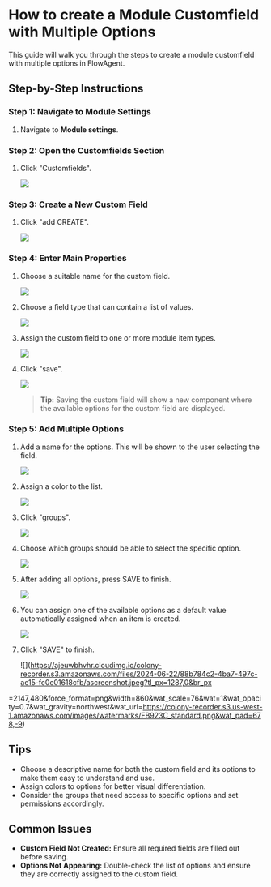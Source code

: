 # How to create a Module Customfield with Multiple Options

This guide will walk you through the steps to create a module customfield with multiple options in FlowAgent.

## Step-by-Step Instructions

### Step 1: Navigate to Module Settings

1. Navigate to **Module settings**.

### Step 2: Open the Customfields Section

1. Click "Customfields".

   ![](https://ajeuwbhvhr.cloudimg.io/colony-recorder.s3.amazonaws.com/files/2024-06-22/da52c8fb-4cb5-42f6-a217-eab680db9439/ascreenshot.jpeg?tl_px=202,0&br_px=1062,480&force_format=png&width=860&wat_scale=76&wat=1&wat_opacity=0.7&wat_gravity=northwest&wat_url=https://colony-recorder.s3.us-west-1.amazonaws.com/images/watermarks/FB923C_standard.png&wat_pad=402,160)

### Step 3: Create a New Custom Field

1. Click "add CREATE".

   ![](https://ajeuwbhvhr.cloudimg.io/colony-recorder.s3.amazonaws.com/files/2024-06-22/fb0bb01f-1ad7-4e7d-aeb0-8bd3803dfde5/ascreenshot.jpeg?tl_px=1287,0&br_px=2147,480&force_format=png&width=860&wat_scale=76&wat=1&wat_opacity=0.7&wat_gravity=northwest&wat_url=https://colony-recorder.s3.us-west-1.amazonaws.com/images/watermarks/FB923C_standard.png&wat_pad=674,3)

### Step 4: Enter Main Properties

1. Choose a suitable name for the custom field.

   ![](https://ajeuwbhvhr.cloudimg.io/colony-recorder.s3.amazonaws.com/files/2024-06-22/caea3177-b0f4-4e3d-8642-ee53347053bd/ascreenshot.jpeg?tl_px=579,0&br_px=1439,480&force_format=png&width=860&wat_scale=76&wat=1&wat_opacity=0.7&wat_gravity=northwest&wat_url=https://colony-recorder.s3.us-west-1.amazonaws.com/images/watermarks/FB923C_standard.png&wat_pad=402,158)

2. Choose a field type that can contain a list of values.

   ![](https://ajeuwbhvhr.cloudimg.io/colony-recorder.s3.amazonaws.com/files/2024-06-22/a8064665-feea-40f2-ac10-c54781ab2bac/ascreenshot.jpeg?tl_px=530,129&br_px=1390,610&force_format=png&width=860&wat_scale=76&wat=1&wat_opacity=0.7&wat_gravity=northwest&wat_url=https://colony-recorder.s3.us-west-1.amazonaws.com/images/watermarks/FB923C_standard.png&wat_pad=402,212)

3. Assign the custom field to one or more module item types.

   ![](https://ajeuwbhvhr.cloudimg.io/colony-recorder.s3.amazonaws.com/files/2024-06-22/c040c938-3d0d-4c5a-810d-0e6a9bb00da6/ascreenshot.jpeg?tl_px=353,303&br_px=1213,784&force_format=png&width=860&wat_scale=76&wat=1&wat_opacity=0.7&wat_gravity=northwest&wat_url=https://colony-recorder.s3.us-west-1.amazonaws.com/images/watermarks/FB923C_standard.png&wat_pad=402,212)

4. Click "save".

   ![](https://ajeuwbhvhr.cloudimg.io/colony-recorder.s3.amazonaws.com/files/2024-06-22/0fe85337-f8fb-4db4-b89f-6bb7996c9f92/ascreenshot.jpeg?tl_px=1287,0&br_px=2147,480&force_format=png&width=860&wat_scale=76&wat=1&wat_opacity=0.7&wat_gravity=northwest&wat_url=https://colony-recorder.s3.us-west-1.amazonaws.com/images/watermarks/FB923C_standard.png&wat_pad=665,-4)

   > **Tip:** Saving the custom field will show a new component where the available options for the custom field are displayed.

### Step 5: Add Multiple Options

1. Add a name for the options. This will be shown to the user selecting the field.

   ![](https://ajeuwbhvhr.cloudimg.io/colony-recorder.s3.amazonaws.com/files/2024-06-22/aab46d56-27a4-4041-8193-4d06ba44a8ad/ascreenshot.jpeg?tl_px=607,523&br_px=1467,1004&force_format=png&width=860&wat_scale=76&wat=1&wat_opacity=0.7&wat_gravity=northwest&wat_url=https://colony-recorder.s3.us-west-1.amazonaws.com/images/watermarks/FB923C_standard.png&wat_pad=402,212)

2. Assign a color to the list.

   ![](https://ajeuwbhvhr.cloudimg.io/colony-recorder.s3.amazonaws.com/files/2024-06-22/bd32af46-422c-49cc-b941-0db11f20058e/ascreenshot.jpeg?tl_px=795,524&br_px=1655,1005&force_format=png&width=860&wat_scale=76&wat=1&wat_opacity=0.7&wat_gravity=northwest&wat_url=https://colony-recorder.s3.us-west-1.amazonaws.com/images/watermarks/FB923C_standard.png&wat_pad=402,212)

3. Click "groups".

   ![](https://ajeuwbhvhr.cloudimg.io/colony-recorder.s3.amazonaws.com/files/2024-06-22/d90b05e6-ef80-420c-a091-502578181b79/ascreenshot.jpeg?tl_px=1110,529&br_px=1970,1010&force_format=png&width=860&wat_scale=76&wat=1&wat_opacity=0.7&wat_gravity=northwest&wat_url=https://colony-recorder.s3.us-west-1.amazonaws.com/images/watermarks/FB923C_standard.png&wat_pad=402,212)

4. Choose which groups should be able to select the specific option.

   ![](https://ajeuwbhvhr.cloudimg.io/colony-recorder.s3.amazonaws.com/files/2024-06-22/f0cd0886-6f0c-4209-871d-e5d31c91acdf/ascreenshot.jpeg?tl_px=880,610&br_px=1740,1091&force_format=png&width=860&wat_scale=76&wat=1&wat_opacity=0.7&wat_gravity=northwest&wat_url=https://colony-recorder.s3.us-west-1.amazonaws.com/images/watermarks/FB923C_standard.png&wat_pad=402,212)

5. After adding all options, press SAVE to finish.

   ![](https://ajeuwbhvhr.cloudimg.io/colony-recorder.s3.amazonaws.com/files/2024-06-22/51302243-b298-45e6-9620-3a9f2d39af9c/ascreenshot.jpeg?tl_px=1287,0&br_px=2147,480&force_format=png&width=860&wat_scale=76&wat=1&wat_opacity=0.7&wat_gravity=northwest&wat_url=https://colony-recorder.s3.us-west-1.amazonaws.com/images/watermarks/FB923C_standard.png&wat_pad=677,-3)

6. You can assign one of the available options as a default value automatically assigned when an item is created.

   ![](https://ajeuwbhvhr.cloudimg.io/colony-recorder.s3.amazonaws.com/files/2024-06-22/4089f0a3-47fa-4b43-8d99-2b298e8ab5d1/ascreenshot.jpeg?tl_px=576,136&br_px=1436,617&force_format=png&width=860&wat_scale=76&wat=1&wat_opacity=0.7&wat_gravity=northwest&wat_url=https://colony-recorder.s3.us-west-1.amazonaws.com/images/watermarks/FB923C_standard.png&wat_pad=402,212)

7. Click "SAVE" to finish.

   ![](https://ajeuwbhvhr.cloudimg.io/colony-recorder.s3.amazonaws.com/files/2024-06-22/88b784c2-4ba7-497c-ae15-fc0c01618cfb/ascreenshot.jpeg?tl_px=1287,0&br_px

=2147,480&force_format=png&width=860&wat_scale=76&wat=1&wat_opacity=0.7&wat_gravity=northwest&wat_url=https://colony-recorder.s3.us-west-1.amazonaws.com/images/watermarks/FB923C_standard.png&wat_pad=678,-9)

## Tips

- Choose a descriptive name for both the custom field and its options to make them easy to understand and use.
- Assign colors to options for better visual differentiation.
- Consider the groups that need access to specific options and set permissions accordingly.

## Common Issues

- **Custom Field Not Created:** Ensure all required fields are filled out before saving.
- **Options Not Appearing:** Double-check the list of options and ensure they are correctly assigned to the custom field.